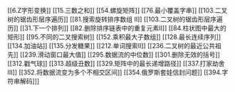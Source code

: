 [[6.Z字形变换]]
[[15.三数之和]]
[[54.螺旋矩阵]]
[[76.最小覆盖字串]]
[[103.二叉树的锯齿形层序遍历]]
[[81.搜索旋转排序数组 II]]
[[103.二叉树的锯齿形层序遍历]]
[[31.下一个排列]]
[[82.删除排序链表中的重复元素II]]
[[84.柱状图中最大的矩形]]
[[95.不同的二叉搜索树]]
[[152.乘积最大子数组]]
[[128.最长连续序列]]
[[134.加油站]]
[[135.分发糖果]]
[[212.单词搜索II]]
[[236.二叉树的最近公共祖先]]
[[239.滑动窗口最大值]]
[[295.数据流的中位数]]
[[301.删除无效的括号]]
[[312.戳气球]]
[[313.超级丑数]]
[[329.矩阵中的最长递增路径]]
[[337.打家劫舍III]]
[[352.将数据流变为多个不相交区间]]
[[354.俄罗斯套娃信封问题]]
[[394.字符串解码]]]
